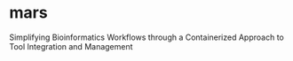 # mars
Simplifying Bioinformatics Workflows through a Containerized Approach to Tool Integration and Management
